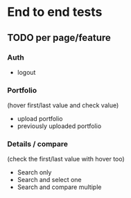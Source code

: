 # End to end tests

## TODO per page/feature

### Auth
- logout

### Portfolio
(hover first/last value and check value)
- upload portfolio
- previously uploaded portfolio

### Details / compare
(check the first/last value with hover too)
- Search only
- Search and select one
- Search and compare multiple

